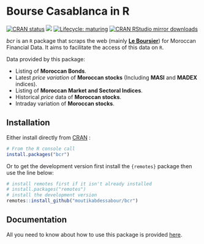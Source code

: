
<!-- README.md is generated from README.Rmd. Please edit that file -->

# Bourse Casablanca in R

<!-- badges: start -->

[![CRAN
status](https://www.r-pkg.org/badges/version/bcr)](https://cran.r-project.org/package=bcr)
[![](https://img.shields.io/badge/dev%20-0.1.1.9000-brightgreen.svg)](https://github.com/moutikabdessabour/bcr)<!-- [![CRAN checks](https://cranchecks.info/badges/worst/bcr)](https://cran.r-project.org/web/checks/check_results_bcr.html) -->
[![Lifecycle:
maturing](https://img.shields.io/badge/lifecycle-maturing-blue.svg)](https://www.tidyverse.org/lifecycle/#maturing)
[![CRAN RStudio mirror
downloads](https://cranlogs.r-pkg.org/badges/last-month/bcr?color=grey)](https://moutikabdessabour.github.io/bcr/)
<!-- badges: end -->

*bcr* is an `R` package that scraps the web (mainly [**Le
Boursier**](https://leboursier.ma)) for Moroccan Financial Data. It aims
to facilitate the access of this data on `R`.

Data provided by this package:

  - Listing of **Moroccan Bonds**.
  - Latest *price variation* of **Moroccan stocks** (Including **MASI**
    and **MADEX** indices).
  - Listing of **Moroccan Market and Sectoral Indices**.
  - Historical *price* data of **Moroccan stocks**.
  - Intraday variation of **Moroccan stocks**.

## Installation

Either install directly from [CRAN](https://cran.r-project.org) :

``` r
# From the R console call
install.packages("bcr")
```

Or to get the development version first install the `{remotes}` package
then use the line below:

``` r
# install remotes first if it isn't already installed
# install.packages("remotes")
# install the development version
remotes::install_github("moutikabdessabour/bcr")
```

## Documentation

All you need to know about how to use this package is provided
[here](https://moutikabdessabour.github.io/bcr/dev/reference/index.html).
